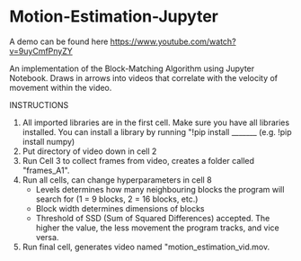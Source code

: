 # Motion-Estimation-Jupyter

A demo can be found here https://www.youtube.com/watch?v=9uyCmfPnyZY

An implementation of the Block-Matching Algorithm using Jupyter Notebook. Draws in arrows into videos that correlate with the velocity of movement within the video. 

INSTRUCTIONS

1. All imported libraries are in the first cell. Make sure you have all libraries installed. You can install a library by running "!pip install _______ (e.g. !pip install numpy)
2. Put directory of video down in cell 2
3. Run Cell 3 to collect frames from video, creates a folder called "frames_A1". 
4. Run all cells, can change hyperparameters in cell 8
	- Levels determines how many neighbouring blocks the program will search for (1 = 9 blocks, 2 = 16 blocks, etc.)
	- Block width determines dimensions of blocks
	- Threshold of SSD (Sum of Squared Differences) accepted. The higher the value, the less movement the program tracks, and vice versa.
5. Run final cell, generates video named "motion_estimation_vid.mov.
